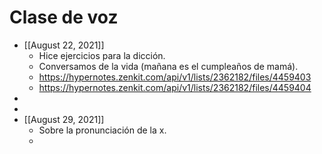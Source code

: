# Clase de voz

- [[August 22, 2021]]
	- Hice ejercicios para la dicción.
	- Conversamos de la vida (mañana es el cumpleaños de mamá).
	- <a href="https://hypernotes.zenkit.com/api/v1/lists/2362182/files/4459403" zenkit-inline="zenkit.com/file">https://hypernotes.zenkit.com/api/v1/lists/2362182/files/4459403</a>
	- <a href="https://hypernotes.zenkit.com/api/v1/lists/2362182/files/4459404" zenkit-inline="zenkit.com/file">https://hypernotes.zenkit.com/api/v1/lists/2362182/files/4459404</a>
- 
- 
- [[August 29, 2021]]
	- Sobre la pronunciación de la x.
	- 
